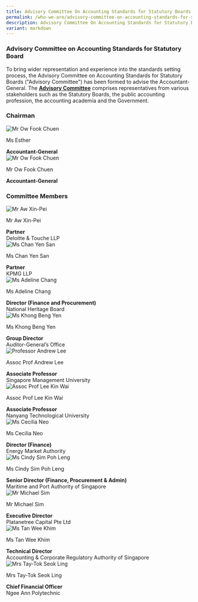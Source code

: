 ```yaml
---
title: Advisory Committee On Accounting Standards for Statutory Boards
permalink: /who-we-are/advisory-committee-on-accounting-standards-for-statutory-boards/
description: Advisory Committee On Accounting Standards for Statutory Boards
variant: markdown
---
```

### Advisory Committee on Accounting Standards for Statutory Board

  
	
To bring wider representation and experience into the standards setting process, the Advisory Committee on Accounting Standards for Statutory Boards ("Advisory Committee") has been formed to advise the Accountant-General. The&nbsp;**[Advisory Committee](/who-we-are/objectives-of-advisory-committee/)**&nbsp;comprises representatives from various stakeholders such as the Statutory Boards, the public accounting profession, the accounting academia and the Government.

### **Chairman**

<div class="row">
    <div class="col is-4">
       <img src="/images/Images/Default%20Source/Who%20We%20Are/AG_Esther_whiteBG.jpg" alt="Mr Ow Fook Chuen">
    </div>
    <div class="col is-8">
        <p class="title is-4">Ms Esther</p>
        <strong>Accountant-General</strong>
    </div>
</div>

<div class="row">
    <div class="col is-4">
       <img src="/images/Images/Default%20Source/Who%20We%20Are/ow-fook-chuen-20230321-latest.jpg" alt="Mr Ow Fook Chuen">
    </div>
    <div class="col is-8">
        <p class="title is-4">Mr Ow Fook Chuen</p>
        <strong>Accountant-General</strong>
    </div>
</div>


### **Committee Members**

<div class="row">
    <div class="col is-4">
        <img src="/images/Images/Default%20Source/Who%20We%20Are/mr_aw_xin_pei.png" alt="Mr Aw Xin-Pei">
    </div>
    <div class="col is-8">
        <p class="title is-4">Mr Aw Xin-Pei</p>
        <strong>Partner</strong>
        <br> Deloitte &amp; Touche LLP</div>
</div>
<div class="row">
    <div class="col is-4">
        <img src="/images/Images/Default%20Source/Who%20We%20Are/chan-yen-san-20230321-1-latest.jpg" alt="Ms Chan Yen San">
    </div>
    <div class="col is-8">
        <p class="title is-4">Ms Chan Yen San</p>
        <strong>Partner</strong>
        <br> KPMG LLP
    </div>
</div>

<div class="row">
    <div class="col is-4">
        <img src="/images/Images/Default%20Source/Who%20We%20Are/Ms_Adeline_Chang.jpg" alt="Ms Adeline Chang">
    </div>
    <div class="col is-8">
        <p class="title is-4">Ms Adeline Chang</p>
        <strong>Director (Finance and Procurement)</strong>
        <br> National Heritage Board
    </div>
</div>

<div class="row">
    <div class="col is-4">
             <img src="/images/Images/Default%20Source/Who%20We%20Are/khong_beng_yen_latest.jpg" alt="Ms Khong Beng Yen">
    </div>
    <div class="col is-8">
        <p class="title is-4">Ms Khong Beng Yen</p>
        <strong>Group Director </strong> 
        <br> Auditor-General’s Office
    </div>
</div>

<div class="row">
    <div class="col is-4">
        <img src="/images/Images/Default%20Source/Who%20We%20Are/andrew-lee-20230321-1-latest.jpg" alt="Professor Andrew Lee">
    </div>
    <div class="col is-8">
        <p class="title is-4">Assoc Prof Andrew Lee</p>
        <strong>Associate Professor </strong>
        <br> Singapore Management University            </div>
</div>

<div class="row">
    <div class="col is-4">
        <img src="/images/Images/Default%20Source/Who%20We%20Are/leekinwai_latest.jpg" alt="Assoc Prof Lee Kin Wai">
    </div>
    <div class="col is-8">
        <p class="title is-4">Assoc Prof Lee Kin Wai</p>
        <strong>Associate Professor</strong>
        <br> Nanyang Technological University
    </div>
</div>

<div class="row">
    <div class="col is-4">
        <img src="/images/Images/Default%20Source/Who%20We%20Are/cecilia-neo_corporate-photo_sep-2022-20230321-latest.jpg" alt="Ms Cecilia Neo">
    </div>
    <div class="col is-8">
        <p class="title is-4">Ms Cecilia Neo</p>
        <strong>Director (Finance)</strong>
        <br> Energy Market Authority
        <br>        
    </div>
</div>

<div class="row">
    <div class="col is-4">
        <img src="/images/Images/Default%20Source/Who%20We%20Are/cindy_sim_poh_leng_latest.jpg" alt="Ms Cindy Sim Poh Leng">
    </div>
    <div class="col is-8">
        <p class="title is-4">Ms Cindy Sim Poh Leng</p>
        <strong>Senior Director (Finance, Procurement &amp; Admin)</strong>
        <br> Maritime and Port Authority of Singapore
    </div>
</div>

<div class="row">
    <div class="col is-4">
        <img src="/images/Images/Default%20Source/Who%20We%20Are/michael_sim_latest.jpg" alt="Mr Michael Sim">
    </div>
    <div class="col is-8">
        <p class="title is-4">Mr Michael Sim</p>
        <strong>Executive Director</strong>
        <br> Platanetree Capital Pte Ltd
    </div>
</div>

<div class="row">
    <div class="col is-4">
        <img src="/images/Images/Default%20Source/Who%20We%20Are/tan_wee_khim_latest.png" alt="Ms Tan Wee Khim">
    </div>
    <div class="col is-8">
        <p class="title is-4">Ms Tan Wee Khim</p>
        <strong>Technical Director</strong>
        <br> Accounting &amp; Corporate Regulatory Authority of Singapore
    </div>
</div>

<div class="row">
    <div class="col is-4">
        <img src="/images/Images/Default%20Source/Who%20We%20Are/tay_tok_seok_ling_latest.jpg" alt="Mrs Tay-Tok Seok Ling">
    </div>
    <div class="col is-8">
        <p class="title is-4">Mrs Tay-Tok Seok Ling</p>
        <strong>Chief Financial Officer</strong>
        <br> Ngee Ann Polytechnic
    </div>
</div>